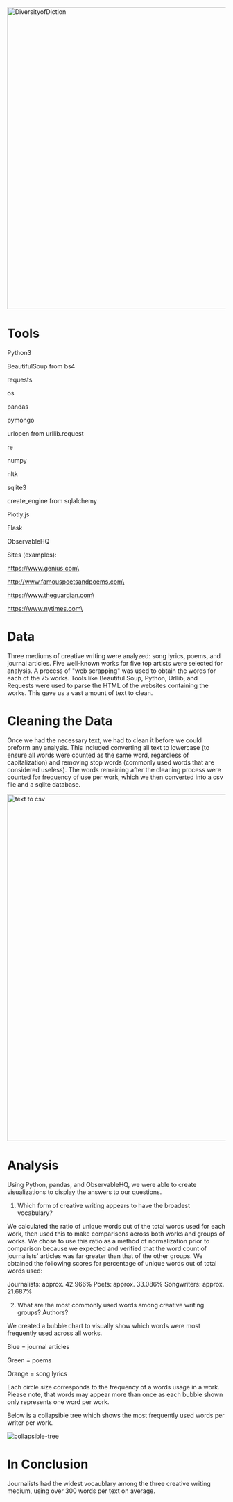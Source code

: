 <img width="695" alt="DiversityofDiction" src="https://user-images.githubusercontent.com/46386265/72846560-d1136600-3c6e-11ea-8cb3-dd0196dff19a.PNG">

# Tools

Python3

BeautifulSoup from bs4

requests

os

pandas

pymongo

urlopen from urllib.request

re

numpy

nltk

sqlite3

create_engine from sqlalchemy

Plotly.js

Flask

ObservableHQ


Sites (examples):

https://www.genius.com\

http://www.famouspoetsandpoems.com\

https://www.theguardian.com\

https://www.nytimes.com\



# Data
Three mediums of creative writing were analyzed: song lyrics, poems, and journal articles. Five well-known works for five top artists were selected for analysis. A process of "web scrapping" was used to obtain the words for each of the 75 works. Tools like Beautiful Soup, Python, Urllib, and Requests were used to parse the HTML of the websites containing the works. This gave us a vast amount of text to clean.


# Cleaning the Data
Once we had the necessary text, we had to clean it before we could preform any analysis. This included converting all text to lowercase (to ensure all words were counted as the same word, regardless of capitalization) and removing stop words (commonly used words that are considered useless). The words remaining after the cleaning process were counted for frequency of use per work, which we then converted into a csv file and a sqlite database. 

<img width="798" alt="text to csv" src="https://user-images.githubusercontent.com/46386265/72860358-8efd1b00-3c94-11ea-9b80-b7e3ce6503e6.PNG">


# Analysis
Using Python, pandas, and ObservableHQ, we were able to create visualizations to display the answers to our questions.


  1. Which form of creative writing appears to have the broadest vocabulary?

We calculated the ratio of unique words out of the total words used for each work, then used this to make comparisons across both works and groups of works. We chose to use this ratio as a method of normalization prior to comparison because we expected and verified that the word count of journalists' articles was far greater than that of the other groups. We obtained the following scores for percentage of unique words out of total words used:

Journalists: approx. 42.966%
Poets: approx. 33.086%
Songwriters: approx. 21.687%


  2. What are the most commonly used words among creative writing groups? Authors?
  
We created a bubble chart to visually show which words were most frequently used across all works.


  
Blue = journal articles

Green = poems

Orange = song lyrics

Each circle size corresponds to the frequency of a words usage in a work. Please note, that words may appear more than once as each bubble shown only represents one word per work.

Below is a collapsible tree which shows the most frequently used words per writer per work.

![collapsible-tree](https://user-images.githubusercontent.com/46386265/72837485-8be63880-3c5c-11ea-99d6-67870ca9e0e9.png)

# In Conclusion

Journalists had the widest vocaublary among the three creative writing medium, using over 300 words per text on average.  
